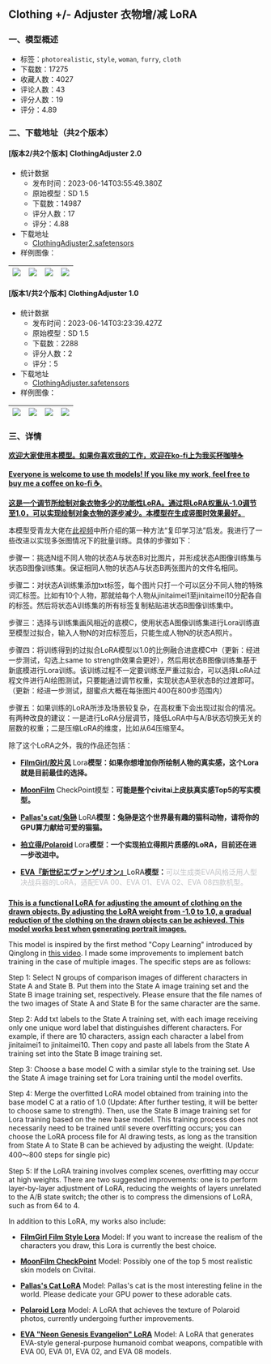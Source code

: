 ## Clothing +/-  Adjuster  衣物增/减  LoRA
### 一、模型概述

- 标签：`photorealistic`, `style`, `woman`, `furry`, `cloth`
- 下载数：17275
- 收藏人数：4027
- 评论人数：43
- 评分人数：19
- 评分：4.89

### 二、下载地址（共2个版本）

#### [版本2/共2个版本] ClothingAdjuster 2.0

- 统计数据
  - 发布时间：2023-06-14T03:55:49.380Z
  - 原始模型：SD 1.5
  - 下载数：14987
  - 评分人数：17
  - 评分：4.88
- 下载地址
  - [ClothingAdjuster2.safetensors](https://civitai.com/api/download/models/95588)
- 样例图像：

| <img src="https://image.civitai.com/xG1nkqKTMzGDvpLrqFT7WA/498f156c-3ebd-43f5-a16f-6e9804f3d228/width=450/1138174.jpeg" /> | <img src="https://image.civitai.com/xG1nkqKTMzGDvpLrqFT7WA/348fef11-595a-4792-b95a-4601647ca9a4/width=450/1138049.jpeg" /> | <img src="https://image.civitai.com/xG1nkqKTMzGDvpLrqFT7WA/6a3c4d84-1a06-457b-b877-f80717067bc2/width=450/1138044.jpeg" /> | <img src="https://image.civitai.com/xG1nkqKTMzGDvpLrqFT7WA/9a804b3b-8681-4953-93a1-872b7c2e0c64/width=450/1138037.jpeg" /> |
| ---- | ---- | ---- | ---- |

#### [版本1/共2个版本] ClothingAdjuster 1.0

- 统计数据
  - 发布时间：2023-06-14T03:23:39.427Z
  - 原始模型：SD 1.5
  - 下载数：2288
  - 评分人数：2
  - 评分：5
- 下载地址
  - [ClothingAdjuster.safetensors](https://civitai.com/api/download/models/93792)
- 样例图像：

| <img src="https://image.civitai.com/xG1nkqKTMzGDvpLrqFT7WA/6312ef0c-56bb-46d4-b08b-091df30dd2ab/width=450/1109609.jpeg" /> | <img src="https://image.civitai.com/xG1nkqKTMzGDvpLrqFT7WA/8d63128a-6c60-44e8-9ea2-9eeb15bb3517/width=450/1109549.jpeg" /> | <img src="https://image.civitai.com/xG1nkqKTMzGDvpLrqFT7WA/f4c22383-2527-4e78-8342-e857ea4d8700/width=450/1109525.jpeg" /> | <img src="https://image.civitai.com/xG1nkqKTMzGDvpLrqFT7WA/3f8f88fd-32ff-4f79-837a-e33e756e822a/width=450/1109343.jpeg" /> |
| ---- | ---- | ---- | ---- |


### 三、详情
<p><strong><u>欢迎大家使用本模型。如果你喜欢我的工作，欢迎在ko-fi上为我</u></strong><a target="_blank" rel="ugc" href="https://ko-fi.com/leopasama"><strong><u>买杯咖啡</u></strong></a><strong><u>☕</u></strong></p><p><strong><u>Everyone is welcome to use th models! If you like my work, feel free to </u></strong><a target="_blank" rel="ugc" href="https://ko-fi.com/leopasama"><strong><u>buy me a coffee</u></strong></a><strong><u> on ko-fi ☕.</u></strong></p><p></p><p><strong><u>这是一个调节所绘制对象衣物多少的功能性LoRA。通过将LoRA权重从-1.0调节至1.0，可以实现绘制对象衣物的逐步减少。本模型在生成竖图时效果最好。</u></strong></p><p>本模型受青龙大佬在<a target="_blank" rel="ugc" href="https://www.bilibili.com/video/BV11m4y147WQ/?spm_id_from=333.337.search-card.all.click&amp;vd_source=98fa411a98cd1aa45fe8235bb8207969">此视频</a>中所介绍的第一种方法“复印学习法”启发。我进行了一些改进以实现多张图情况下的批量训练。具体的步骤如下：</p><p>步骤一：挑选N组不同人物的状态A与状态B对比图片，并形成状态A图像训练集与状态B图像训练集。保证相同人物的状态A与状态B两张图片的文件名相同。</p><p>步骤二：对状态A训练集添加txt标签，每个图片只打一个可以区分不同人物的特殊词汇标签。比如有10个人物，那就给每个人物从jinitaimei1至jinitaimei10分配各自的标签。然后将状态A训练集的所有标签复制粘贴进状态B图像训练集中。</p><p>步骤三：选择与训练集画风相近的底模C，使用状态A图像训练集进行Lora训练直至模型过拟合，输入人物N的对应标签后，只能生成人物N的状态A照片。</p><p>步骤四：将训练得到的过拟合LoRA模型以1.0的比例融合进底模C中（更新：经进一步测试，勾选上same to strength效果会更好），然后用状态B图像训练集基于新底模进行Lora训练。该训练过程不一定要训练至严重过拟合，可以选择LoRA过程文件进行AI绘图测试，只要能通过调节权重，实现状态A至状态B的过渡即可。（更新：经进一步测试，甜蜜点大概在每张图片400在800步范围内）</p><p>步骤五：如果训练的LoRA所涉及场景较复杂，在高权重下会出现过拟合的情况。有两种改良的建议：一是进行LoRA分层调节，降低LoRA中与A/B状态切换无关的层数的权重；二是压缩LoRA的维度，比如从64压缩至4。</p><p></p><p>除了这个LoRA之外，我的作品还包括：</p><ul><li><p><a target="_blank" rel="ugc" href="https://civitai.com/models/33208/filmgirl-film-grain-lora-and-loha"><strong>FilmGirl/胶片风</strong></a><strong> </strong>Lora<strong>模型：如果你想增加你所绘制人物的真实感，这个Lora就是目前最佳的选择。</strong></p></li><li><p><a target="_blank" rel="ugc" href="https://civitai.com/models/43977/moonfilm"><strong>MoonFilm</strong></a><strong> </strong>CheckPoint模型<strong>：可能是整个civitai上皮肤真实感Top5的写实模型。</strong></p></li><li><p><a target="_blank" rel="ugc" href="https://civitai.com/models/33194/pallass-catmanul-lora"><strong>Pallas's cat/兔狲</strong></a><strong> </strong>LoRA<strong>模型：兔狲是这个世界最有趣的猫科动物，请将你的GPU算力献给可爱的猫猫。</strong></p></li><li><p><a target="_blank" rel="ugc" href="https://civitai.com/models/52652/instant-photo-polaroid-loha-and-lora"><strong>拍立得/Polaroid</strong></a><strong> </strong>Lora<strong>模型：一个实现拍立得照片质感的LoRA，目前还在进一步改进中。</strong></p></li><li><p><a target="_blank" rel="ugc" href="https://civitai.com/models/51484/eva-neon-genesis-evangelion-lora"><strong>EVA『新世纪エヴァンゲリオン』</strong></a>LoRA<strong>模型：</strong><span style="color:rgb(193, 194, 197)">可以生成类EVA风格泛用人型决战兵器的LoRA，适配EVA 00、EVA 01、EVA 02、EVA 08四款机型。</span></p></li></ul><h3 id="heading-11"></h3><p></p><p></p><p><strong><u>This is a functional LoRA for adjusting the amount of clothing on the drawn objects. By adjusting the LoRA weight from -1.0 to 1.0, a gradual reduction of the clothing on the drawn objects can be achieved. This model works best when generating portrait images.</u></strong></p><p>This model is inspired by the first method "Copy Learning" introduced by Qinglong in <a target="_blank" rel="ugc" href="https://www.bilibili.com/video/BV11m4y147WQ/?spm_id_from=333.337.search-card.all.click&amp;vd_source=98fa411a98cd1aa45fe8235bb8207969">this video</a>. I made some improvements to implement batch training in the case of multiple images. The specific steps are as follows:</p><p>Step 1: Select N groups of comparison images of different characters in State A and State B. Put them into the State A image training set and the State B image training set, respectively. Please ensure that the file names of the two images of State A and State B for the same character are the same.</p><p>Step 2: Add txt labels to the State A training set, with each image receiving only one unique word label that distinguishes different characters. For example, if there are 10 characters, assign each character a label from jinitaimei1 to jinitaimei10. Then copy and paste all labels from the State A training set into the State B image training set.</p><p>Step 3: Choose a base model C with a similar style to the training set. Use the State A image training set for Lora training until the model overfits.</p><p>Step 4: Merge the overfitted LoRA model obtained from training into the base model C at a ratio of 1.0 (Update: After further testing, it will be better to choose same to strength). Then, use the State B image training set for Lora training based on the new base model. This training process does not necessarily need to be trained until severe overfitting occurs; you can choose the LoRA process file for AI drawing tests, as long as the transition from State A to State B can be achieved by adjusting the weight. (Update: 400～800 steps for single pic)</p><p>Step 5: If the LoRA training involves complex scenes, overfitting may occur at high weights. There are two suggested improvements: one is to perform layer-by-layer adjustment of LoRA, reducing the weights of layers unrelated to the A/B state switch; the other is to compress the dimensions of LoRA, such as from 64 to 4.</p><p></p><p>In addition to this LoRA, my works also include:</p><ul><li><p><a target="_blank" rel="ugc" href="https://civitai.com/models/33208/filmgirl-film-grain-lora-and-loha"><strong>FilmGirl Film Style Lora</strong></a> Model: If you want to increase the realism of the characters you draw, this Lora is currently the best choice.</p></li><li><p><a target="_blank" rel="ugc" href="https://civitai.com/models/43977/moonfilm"><strong>MoonFilm CheckPoint</strong></a> Model: Possibly one of the top 5 most realistic skin models on Civitai.</p></li><li><p><a target="_blank" rel="ugc" href="https://civitai.com/models/33194/pallass-catmanul-lora"><strong>Pallas's Cat LoRA</strong></a> Model: Pallas's cat is the most interesting feline in the world. Please dedicate your GPU power to these adorable cats.</p></li><li><p><a target="_blank" rel="ugc" href="https://civitai.com/models/52652/instant-photo-polaroid-loha-and-lora"><strong>Polaroid Lora</strong></a> Model: A LoRA that achieves the texture of Polaroid photos, currently undergoing further improvements.</p></li><li><p><a target="_blank" rel="ugc" href="https://civitai.com/models/51484/eva-neon-genesis-evangelion-lora"><strong>EVA "Neon Genesis Evangelion" LoRA</strong></a> Model: A LoRA that generates EVA-style general-purpose humanoid combat weapons, compatible with EVA 00, EVA 01, EVA 02, and EVA 08 models.</p></li></ul><p></p><p></p>